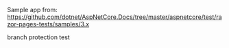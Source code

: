 Sample app from: https://github.com/dotnet/AspNetCore.Docs/tree/master/aspnetcore/test/razor-pages-tests/samples/3.x

branch protection test
